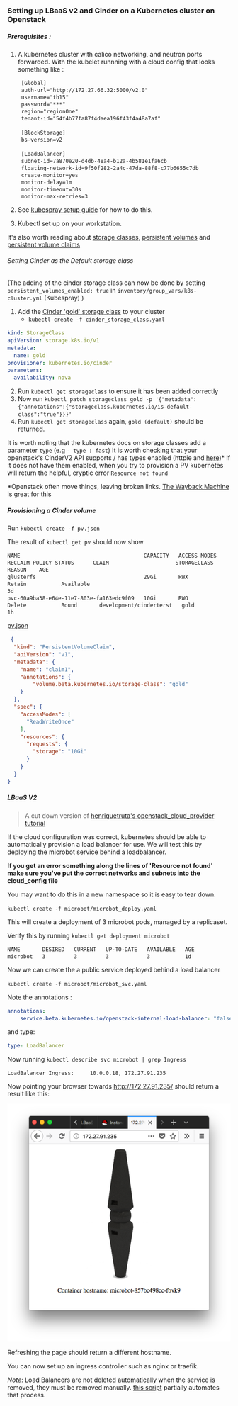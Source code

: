 ### Setting up LBaaS v2 and Cinder on a Kubernetes cluster on Openstack

##### Prerequisites : 

1. A kubernetes cluster with calico networking, and neutron ports forwarded. With the kubelet runnning with a cloud config that looks something like : 

		[Global]
		auth-url="http://172.27.66.32:5000/v2.0"
		username="tb15"
		password="***"
		region="regionOne"
		tenant-id="54f4b77fa87f4daea196f43f4a48a7af"

		[BlockStorage]
		bs-version=v2

		[LoadBalancer]
		subnet-id=7a870e20-d4db-48a4-b12a-4b581e1fa6cb
		floating-network-id=9f50f282-2a4c-47da-88f8-c77b6655c7db
		create-monitor=yes
		monitor-delay=1m
		monitor-timeout=30s
		monitor-max-retries=3

2. See [kubespray setup guide](kubespray.md) for how to do this.

3. Kubectl set up on your workstation.

It's also worth reading about [storage classes](https://kubernetes.io/docs/concepts/storage/storage-classes/), [persistent volumes](https://kubernetes.io/docs/concepts/storage/persistent-volumes/) and [persistent volume claims](https://kubernetes.io/docs/concepts/storage/persistent-volumes/#persistentvolumeclaims) 


###### Setting Cinder as the Default storage class 

(The adding of the cinder storage class can now be done by setting `persistent_volumes_enabled: true` in `inventory/group_vars/k8s-cluster.yml` (Kubespray) )

1. Add the [Cinder 'gold' storage class](cinder_storage_class.yaml) to your cluster
	* `kubectl create -f cinder_storage_class.yaml`

```yaml
kind: StorageClass
apiVersion: storage.k8s.io/v1
metadata:
  name: gold
provisioner: kubernetes.io/cinder
parameters:
  availability: nova
```

2. Run `kubectl get storageclass` to ensure it has been added correctly
3. Now run `kubectl patch storageclass gold -p '{"metadata": {"annotations":{"storageclass.kubernetes.io/is-default-class":"true"}}}'` 
4. Run `kubectl get storageclass` again, `gold (default)` should be returned. 

It is worth noting that the kubernetes docs on storage classes add a parameter `type` (e.g ` - type : fast `) It is worth checking that your openstack's CinderV2 API supports / has types enabled (httpie and [here](https://developer.openstack.org/api-ref/block-storage/v2/#list-all-volume-types-for-v2))* If it does not have them enabled, when you try to provision a PV kubernetes will return the helpful, cryptic error `Resource not found`

*Openstack often move things, leaving broken links. [The Wayback Machine](https://archive.org/web/) is great for this

##### Provisioning a Cinder volume 


Run `kubectl create -f pv.json` 

The result of `kubectl get pv` should now show 

```
NAME                                       CAPACITY   ACCESS MODES   RECLAIM POLICY STATUS      CLAIM                     STORAGECLASS   REASON    AGE
glusterfs                                  29Gi       RWX            Retain           Available                                                      3d
pvc-60a9ba38-e64e-11e7-803e-fa163edc9f09   10Gi       RWO            Delete           Bound       development/cinderterst   gold                     1h

```
[pv.json](pv.json)

```json
 {
  "kind": "PersistentVolumeClaim",
  "apiVersion": "v1",
  "metadata": {
    "name": "claim1",
    "annotations": {
        "volume.beta.kubernetes.io/storage-class": "gold"
    }
  },
  "spec": {
    "accessModes": [
      "ReadWriteOnce"
    ],
    "resources": {
      "requests": {
        "storage": "10Gi"
      }
    }
  }
}
```

##### LBaaS V2 

> A cut down version of [henriquetruta's openstack_cloud_provider tutorial](https://github.com/henriquetruta/kubernetes-tutorials/tree/master/openstack_cloud_provider)

If the cloud configuration was correct, kubernetes should be able to automatically provision a load balancer for use. We will test this by deploying the microbot service behind a loadbalancer.

**If you get an error something along the lines of 'Resource not found' make sure you've put the correct networks and subnets into the cloud_config file**

You may want to do this in a new namespace so it is easy to tear down. 

`kubectl create -f microbot/microbot_deploy.yaml` 

This will create a deployment of 3 microbot pods, managed by a replicaset. 

Verify this by running `kubectl get deployment microbot`

```
NAME       DESIRED   CURRENT   UP-TO-DATE   AVAILABLE   AGE
microbot   3         3         3            3           1d
```

Now we can create the a public service deployed behind a load balancer 

`kubectl create -f microbot/microbot_svc.yaml`

Note the annotations :

```yaml
annotations:
    service.beta.kubernetes.io/openstack-internal-load-balancer: "false"
```

and type: 
```yaml
type: LoadBalancer
```
Now running `kubectl describe svc microbot | grep Ingress` 

```
LoadBalancer Ingress:     10.0.0.18, 172.27.91.235
```

Now pointing your browser towards http://172.27.91.235/ should return a result like this:


![Microbot](microbot.png "Microbot")

Refreshing the page should return a different hostname. 

You can now set up an ingress controller such as nginx or traefik. 

*Note*: Load Balancers are not deleted automatically when the service is removed, they must be removed manually. 
        [this script](delete_lb.sh) partially automates that process.
